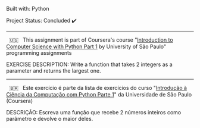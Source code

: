 Built with: Python 

 

Project Status: Concluded :heavy_check_mark: 

 

------------------------------------------------------------------------------------------------------------------------------------------------------- 

 

&nbsp; 🇺🇸 &nbsp; This assignment is part of Coursera's course "[Introduction to Computer Science with Python Part 1](https://www.coursera.org/learn/ciencia-computacao-python-conceitos) by University of São Paulo" programming assignments 

 

EXERCISE DESCRIPTION: Write a function that takes 2 integers as a parameter and returns the largest one. 

 

 

------------------------------------------------------------------------------------------------------------------------------------------------------- 

 

 

&nbsp; 🇧🇷 &nbsp; Este exercício é parte da lista de exercícios do curso "[Introdução à Ciência da Computação com Python Parte 1](https://www.coursera.org/learn/ciencia-computacao-python-conceitos)" da Universidade de São Paulo (Coursera)  

 

 

DESCRIÇÃO: Escreva uma função que recebe 2 números inteiros como parâmetro e devolve o maior deles. 
